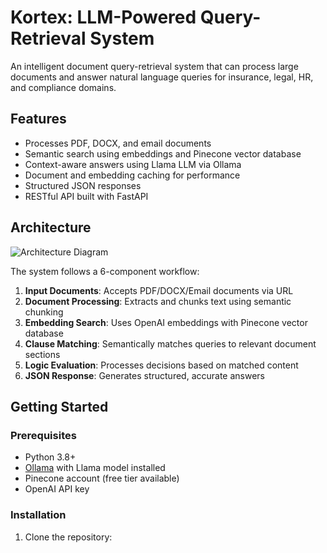 # Kortex: LLM-Powered Query-Retrieval System

An intelligent document query-retrieval system that can process large documents and answer natural language queries for insurance, legal, HR, and compliance domains.

## Features

- Processes PDF, DOCX, and email documents
- Semantic search using embeddings and Pinecone vector database
- Context-aware answers using Llama LLM via Ollama
- Document and embedding caching for performance
- Structured JSON responses
- RESTful API built with FastAPI

## Architecture

![Architecture Diagram](docs/architecture.png)

The system follows a 6-component workflow:
1. **Input Documents**: Accepts PDF/DOCX/Email documents via URL
2. **Document Processing**: Extracts and chunks text using semantic chunking
3. **Embedding Search**: Uses OpenAI embeddings with Pinecone vector database
4. **Clause Matching**: Semantically matches queries to relevant document sections
5. **Logic Evaluation**: Processes decisions based on matched content
6. **JSON Response**: Generates structured, accurate answers

## Getting Started

### Prerequisites

- Python 3.8+
- [Ollama](https://ollama.ai/) with Llama model installed
- Pinecone account (free tier available)
- OpenAI API key

### Installation

1. Clone the repository: